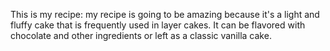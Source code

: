 This is my recipe:
my recipe is going to be amazing because it's a light and fluffy cake that is frequently used in layer cakes. It can be flavored with chocolate and other ingredients or left as a classic vanilla cake.